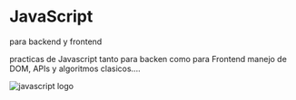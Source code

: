 # JavaScript
para backend y frontend

practicas de Javascript tanto para backen como para Frontend
manejo de  DOM, APIs y algoritmos clasicos....


![javascript logo](https://media.giphy.com/media/ln7z2eWriiQAllfVcn/giphy.gif)
